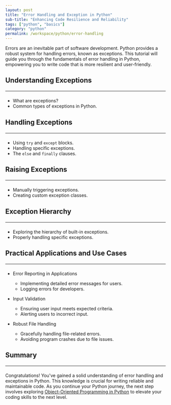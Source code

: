 ```yaml
---
layout: post
title: "Error Handling and Exception in Python"
sub-title: "Enhancing Code Resilience and Reliability"
tags: ["python", "basics"]
category: "python"
permalink: /workspace/python/error-handling
---
```


Errors are an inevitable part of software development. Python provides a robust system for handling errors, known as exceptions. This tutorial will guide you through the fundamentals of error handling in Python, empowering you to write code that is more resilient and user-friendly.

## Understanding Exceptions <hr>
   - What are exceptions?
   - Common types of exceptions in Python.

## Handling Exceptions <hr>
   - Using `try` and `except` blocks.
   - Handling specific exceptions.
   - The `else` and `finally` clauses.

## Raising Exceptions <hr>
   - Manually triggering exceptions.
   - Creating custom exception classes.

## Exception Hierarchy <hr>
   - Exploring the hierarchy of built-in exceptions.
   - Properly handling specific exceptions.

## Practical Applications and Use Cases <hr>

- Error Reporting in Applications
  - Implementing detailed error messages for users.
  - Logging errors for developers.

- Input Validation
  - Ensuring user input meets expected criteria.
  - Alerting users to incorrect input.

- Robust File Handling
  - Gracefully handling file-related errors.
  - Avoiding program crashes due to file issues.

## Summary <hr>

Congratulations! You've gained a solid understanding of error handling and exceptions in Python. This knowledge is crucial for writing reliable and maintainable code. As you continue your Python journey, the next step involves exploring [Object-Oriented Programming in Python](/workspace/python/python-oop) to elevate your coding skills to the next level.